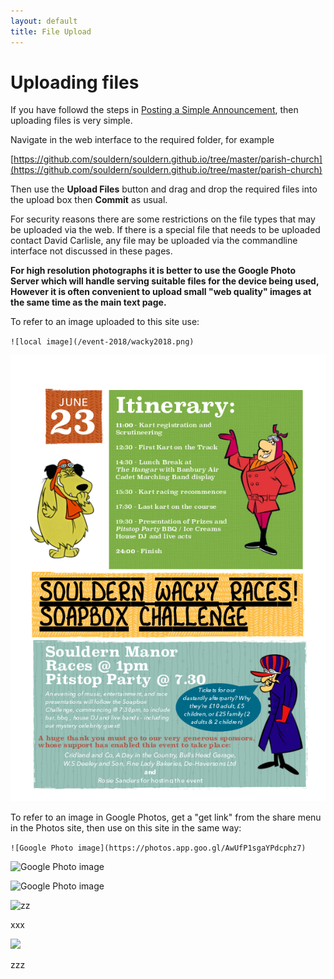 ```yaml
---
layout: default
title: File Upload
---
```


# Uploading files

If you have followd the steps in [Posting a Simple Announcement](simple-posting),
then uploading files is very simple.

Navigate in the web interface to the required folder, for example

[https://github.com/souldern/souldern.github.io/tree/master/parish-church](https://github.com/souldern/souldern.github.io/tree/master/parish-church)

Then use the **Upload Files** button and drag and drop the required
files into the upload box then **Commit** as usual.

For security reasons there are some restrictions on the file types
that may be uploaded via the web. If there is a special file that needs
to be uploaded contact David Carlisle, any file may be uploaded via
the commandline interface not discussed in these pages.


**For high resolution photographs it is better to use the Google Photo
Server which will handle serving suitable files for the device being
used, However it is often convenient to upload small "web quality"
images at the same time as the main text page.**

To refer to an image uploaded to this site use: 

`![local image](/event-2018/wacky2018.png)`

![local image](/event-2018/wacky2018.png)

To refer to an image in Google Photos, get a "get link" from the share
menu in the Photos site, then use on this site in the same way:

`![Google Photo image](https://photos.app.goo.gl/AwUfP1sgaYPdcphz7)`

![Google Photo image](https://photos.app.goo.gl/AwUfP1sgaYPdcphz7)

![Google Photo image](https://photos.google.com/share/AF1QipNSgxffbD_2SNAlCI3sA8mvgiv7il_aKd3lT9rTmn_FNhxOoBHzpw75FC68OQwtAg/photo/AF1QipOWdgULHP52IbI6wXeIF324UTuvslIRzatSqKAM?key=WjktdXkxMXVnekQwTmd1b21wSXU5czNBemFQeVBR)

![zz](https://photos.app.goo.gl/85pVP1heyxsujeWF6)

xxx

<img src="https://photos.app.goo.gl/85pVP1heyxsujeWF6">

zzz